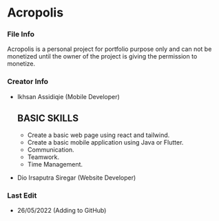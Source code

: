 # Acropolis
### File Info
Acropolis is a personal project for portfolio purpose only and can not be monetized until the
owner of the project is giving the permission to monetize.

### Creator Info
- Ikhsan Assidiqie (Mobile Developer)
  ## BASIC SKILLS
  - Create a basic web page using react and tailwind.
  - Create a basic mobile application using Java or Flutter.
  - Communication.
  - Teamwork.
  - Time Management.
  
- Dio Irsaputra Siregar (Website Developer)

### Last Edit
- 26/05/2022 (Adding to GitHub)
